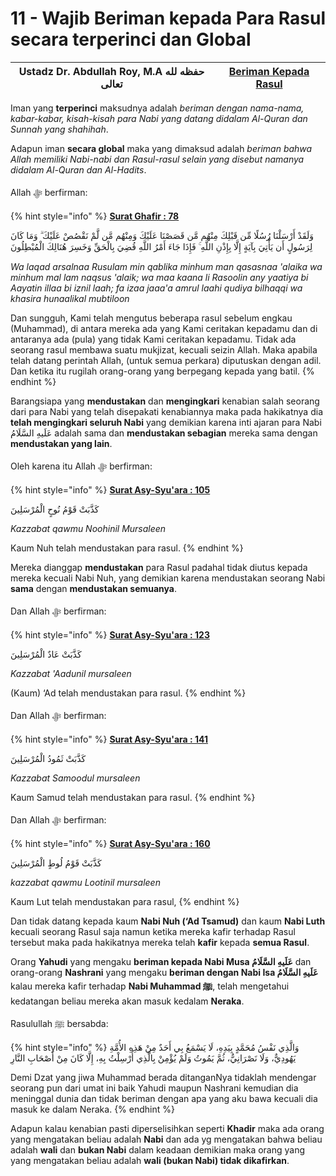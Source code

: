 # 11 - Wajib Beriman kepada Para Rasul secara terperinci dan Global

| Ustadz Dr. Abdullah Roy, M.A حفظه لله تعالى | ****[**Beriman Kepada Rasul**](./)**** |
| ------------------------------------------- | -------------------------------------- |

Iman yang **terperinci** maksudnya adalah _beriman dengan nama-nama, kabar-kabar, kisah-kisah para Nabi yang datang didalam Al-Quran dan Sunnah yang shahihah_.

Adapun iman **secara global** maka yang dimaksud adalah _beriman bahwa Allah memiliki Nabi-nabi dan Rasul-rasul selain yang disebut namanya didalam Al-Quran dan Al-Hadits_.

Allah ﷻ berfirman:

{% hint style="info" %}
****[**Surat Ghafir : 78**](https://appngaji.com/gafir/ayat-78/)****

وَلَقَدْ أَرْسَلْنَا رُسُلًا مِّن قَبْلِكَ مِنْهُم مَّن قَصَصْنَا عَلَيْكَ وَمِنْهُم مَّن لَّمْ نَقْصُصْ عَلَيْكَ ۗ وَمَا كَانَ لِرَسُولٍ أَن يَأْتِيَ بِآيَةٍ إِلَّا بِإِذْنِ اللَّهِ ۚ فَإِذَا جَاءَ أَمْرُ اللَّهِ قُضِيَ بِالْحَقِّ وَخَسِرَ هُنَالِكَ الْمُبْطِلُونَ

_Wa laqad arsalnaa Rusulam min qablika minhum man qasasnaa 'alaika wa minhum mal lam naqsus 'alaik; wa maa kaana li Rasoolin any yaatiya bi Aayatin illaa bi iznil laah; fa izaa jaaa'a amrul laahi qudiya bilhaqqi wa khasira hunaalikal mubtiloon_&#x20;

Dan sungguh, Kami telah mengutus beberapa rasul sebelum engkau (Muhammad), di antara mereka ada yang Kami ceritakan kepadamu dan di antaranya ada (pula) yang tidak Kami ceritakan kepadamu. Tidak ada seorang rasul membawa suatu mukjizat, kecuali seizin Allah. Maka apabila telah datang perintah Allah, (untuk semua perkara) diputuskan dengan adil. Dan ketika itu rugilah orang-orang yang berpegang kepada yang batil.
{% endhint %}

Barangsiapa yang **mendustakan** dan **mengingkari** kenabian salah seorang dari para Nabi yang telah disepakati kenabiannya maka pada hakikatnya dia **telah mengingkari seluruh Nabi** yang demikian karena inti ajaran para Nabi  عَلَيهِ السَّلَامُ adalah sama dan **mendustakan sebagian** mereka sama dengan **mendustakan yang lain**.&#x20;

Oleh karena itu Allah ﷻ berfirman:

{% hint style="info" %}
****[**Surat Asy-Syu'ara : 105**](https://appngaji.com/asy-syuara/ayat-105/)****

كَذَّبَتْ قَوْمُ نُوحٍ الْمُرْسَلِينَ

_Kazzabat qawmu Noohinil Mursaleen_

Kaum Nuh telah mendustakan para rasul.
{% endhint %}

Mereka dianggap **mendustakan** para Rasul padahal tidak diutus kepada mereka kecuali Nabi Nuh, yang demikian karena mendustakan seorang Nabi **sama** dengan **mendustakan semuanya**.

Dan Allah ﷻ berfirman:

{% hint style="info" %}
****[**Surat Asy-Syu'ara : 123**](https://appngaji.com/asy-syuara/ayat-123/)****

كَذَّبَتْ عَادٌ الْمُرْسَلِينَ

_Kazzabat 'Aadunil mursaleen_&#x20;

(Kaum) ‘Ad telah mendustakan para rasul.
{% endhint %}

Dan Allah ﷻ berfirman:

{% hint style="info" %}
****[**Surat Asy-Syu'ara : 141**](https://appngaji.com/asy-syuara/ayat-141/)****

كَذَّبَتْ ثَمُودُ الْمُرْسَلِينَ

_Kazzabat Samoodul mursaleen_

Kaum Samud telah mendustakan para rasul.
{% endhint %}

Dan Allah ﷻ berfirman:

{% hint style="info" %}
****[**Surat Asy-Syu'ara : 160**](https://appngaji.com/asy-syuara/ayat-160/)****

كَذَّبَتْ قَوْمُ لُوطٍ الْمُرْسَلِينَ

_kazzabat qawmu Lootinil mursaleen_

Kaum Lut telah mendustakan para rasul,
{% endhint %}

Dan tidak datang kepada kaum **Nabi Nuh (‘Ad Tsamud)** dan kaum **Nabi Luth** kecuali seorang Rasul saja namun ketika mereka kafir terhadap Rasul tersebut maka pada hakikatnya mereka telah **kafir** kepada **semua Rasul**.

Orang **Yahudi** yang mengaku **beriman kepada Nabi Musa عَلَيهِ السَّلَامُ** dan orang-orang **Nashrani** yang mengaku **beriman dengan Nabi Isa عَلَيهِ السَّلَامُ** kalau mereka kafir terhadap **Nabi Muhammad ﷺ**, telah mengetahui kedatangan beliau mereka akan masuk kedalam **Neraka**.

Rasulullah ﷺ bersabda:

{% hint style="info" %}
وَالَّذِي نَفْسُ مُحَمَّدٍ بِيَدِهِ، لَا يَسْمَعُ بِي أَحَدٌ مِنْ هَذِهِ الأُمَّةِ يَهُودِيٌّ، وَلَا نَصْرَانِيٌّ، ثُمَّ يَمُوتُ وَلَمْ يُؤْمِنْ بِالَّذِي أُرْسِلْتُ بِهِ، إِلَّا كَانَ مِنْ أَصْحَابِ النَّارِ

Demi Dzat yang jiwa Muhammad berada ditanganNya tidaklah mendengar seorang pun dari umat ini baik Yahudi maupun Nashrani kemudian dia meninggal dunia dan tidak beriman dengan apa yang aku bawa kecuali dia masuk ke dalam Neraka.
{% endhint %}

Adapun kalau kenabian pasti diperselisihkan seperti **Khadir** maka ada orang yang mengatakan beliau adalah **Nabi** dan ada yg mengatakan bahwa beliau adalah **wali** dan **bukan Nabi** dalam keadaan demikian maka orang yang yang mengatakan beliau adalah **wali (bukan Nabi) tidak dikafirkan**.
